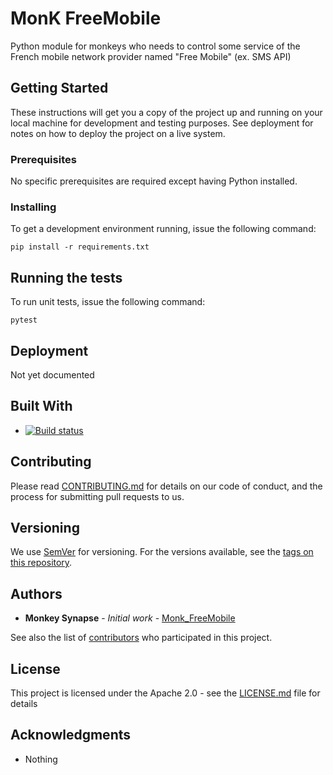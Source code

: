 # MonK FreeMobile

Python module for monkeys who needs to control some service of the French mobile network provider named "Free Mobile" (ex. SMS API)

## Getting Started

These instructions will get you a copy of the project up and running on your local machine for development and testing purposes. See deployment for notes on how to deploy the project on a live system.

### Prerequisites

No specific prerequisites are required except having Python installed.

### Installing

To get a development environment running, issue the following command:

```
pip install -r requirements.txt
```

## Running the tests

To run unit tests, issue the following command:

```
pytest
```

## Deployment

Not yet documented

## Built With

* [![Build status](https://dev.azure.com/monkeysynapse/MonK_FreeMobile/_apis/build/status/MonK_FreeMobile-Python%20package-CI?branchName=master)](https://dev.azure.com/monkeysynapse/MonK_FreeMobile/_build/latest?definitionId=1)

## Contributing

Please read [CONTRIBUTING.md](https://file_url) for details on our code of conduct, and the process for submitting pull requests to us.

## Versioning

We use [SemVer](http://semver.org/) for versioning. For the versions available, see the [tags on this repository](https://github.com/your/project/tags). 

## Authors

* **Monkey Synapse** - *Initial work* - [Monk_FreeMobile](https://gitlab.com/MonkeySynapse/monk_freemobile)

See also the list of [contributors](https://github.com/MonkeySynapse/Monk_FreeMobile) who participated in this project.

## License

This project is licensed under the Apache 2.0 - see the [LICENSE.md](LICENSE.md) file for details

## Acknowledgments

* Nothing
